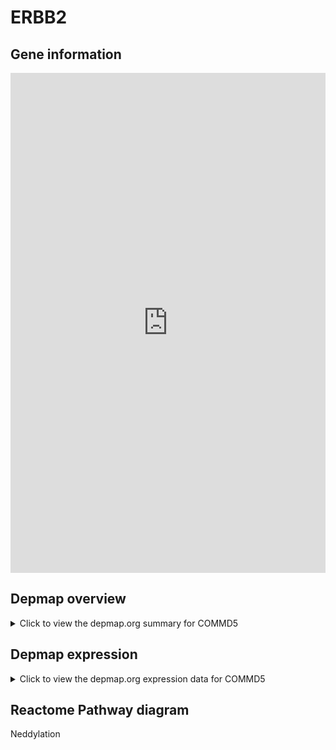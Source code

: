 <h1>ERBB2</h1>

<h2>Gene information</h2>
<iframe src="https://depmap.org/portal/gene/COMMD5?tab=about" style="border:none;width:100%;height:800px"></iframe>

<h2>Depmap overview</h2>
<details>
  <summary>Click to view the depmap.org summary for COMMD5</summary>
  <iframe src="https://depmap.org/portal/gene/COMMD5?tab=overview" style="border:none;width:100%;height:800px"></iframe>
</details>

<h2>Depmap expression</h2>
<details>
  <summary>Click to view the depmap.org expression data for COMMD5</summary>
  <iframe src="https://depmap.org/portal/gene/COMMD5?tab=characterization" style="border:none;width:100%;height:800px"></iframe>
</details>



<h2>Reactome Pathway diagram</h2>
Neddylation
<div id="diagramHolder"></div>

<script>
    //Creating the Reactome Diagram widget
    //Take into account a proxy needs to be set up in your server side pointing to www.reactome.org
    function onReactomeDiagramReady(){  //This function is automatically called when the widget code is ready to be used
        var diagram = Reactome.Diagram.create({
            "placeHolder" : "diagramHolder",
            "width" : 900,
            "height" : 500
        });

        //Initialising it to the "Hemostasis" pathway
        diagram.loadDiagram("R-HSA-8951664");

        //Adding different listeners

        diagram.onDiagramLoaded(function (loaded) {
            console.info("Loaded ", loaded);
            diagram.flagItems("BAD");
	    diagram.flagItems("Q92934");
            if (loaded == "R-HSA-8951664") diagram.selectItem("R-HSA-8951664");
        });

     }
</script>



